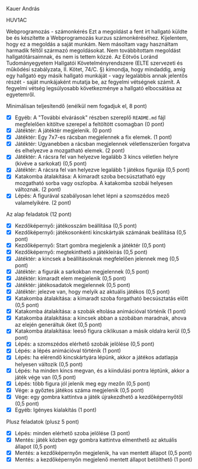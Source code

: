 Kauer András

HUV1AC

Webprogramozás - számonkérés
Ezt a megoldást a fent írt hallgató küldte be és készítette a Webprogramozás kurzus számonkéréséhez.
Kijelentem, hogy ez a megoldás a saját munkám. Nem másoltam vagy használtam harmadik féltől
származó megoldásokat. Nem továbbítottam megoldást hallgatótársaimnak, és nem is tettem közzé.
Az Eötvös Loránd Tudományegyetem Hallgatói Követelményrendszere
(ELTE szervezeti és működési szabályzata, II. Kötet, 74/C. §) kimondja, hogy mindaddig,
amíg egy hallgató egy másik hallgató munkáját - vagy legalábbis annak jelentős részét -
saját munkájaként mutatja be, az fegyelmi vétségnek számít.
A fegyelmi vétség legsúlyosabb következménye a hallgató elbocsátása az egyetemről.

Minimálisan teljesítendő (enélkül nem fogadjuk el, 8 pont)

- [x] Egyéb: A "További elvárások" részben szereplő `README.md` fájl megfelelően kitöltve szerepel a feltöltött csomagban (0 pont)
- [x] Játéktér: A játéktér megjelenik. (0 pont)
- [x] Játéktér: Egy 7x7-es rácsban megjelennek a fix elemek. (1 pont)
- [x] Játéktér: Ugyanebben a rácsban megjelennek véletlenszerűen forgatva és elhelyezve a mozgatható elemek. (2 pont)
- [x] Játéktér: A rácsra fel van helyezve legalább 3 kincs véletlen helyre (kivéve a sarkokat) (0,5 pont)
- [x] Játéktér: A rácsra fel van helyezve legalább 1 játékos figurája (0,5 pont)
- [x] Katakomba átalakítása: A kimaradt szoba becsúsztatható egy mozgatható sorba vagy oszlopba. A katakomba szobái helyesen változnak. (2 pont)
- [x] Lépés: A figurával szabályosan lehet lépni a szomszédos mező valamelyikére. (2 pont)

Az alap feladatok (12 pont)

- [x] Kezdőképernyő: játékosszám beállítása (0,5 pont)
- [x] Kezdőképernyő: játékosonkénti kincskártyák számának beállítása (0,5 pont)
- [x] Kezdőképernyő: Start gombra megjelenik a játéktér (0,5 pont)
- [x] Kezdőképernyő: megtekinthető a játékleírás (0,5 pont)
- [x] Játéktér: a kincsek a beállításoknak megfelelően jelennek meg (0,5 pont)
- [x] Játéktér: a figurák a sarkokban megjelennek (0,5 pont)
- [x] Játéktér: kimaradt elem megjelenik (0,5 pont)
- [x] Játéktér: játékosadatok megjelennek (0,5 pont)
- [x] Játéktér: jelezve van, hogy melyik az aktuális játékos (0,5 pont)
- [x] Katakomba átalakítása: a kimaradt szoba forgatható becsúsztatás előtt (0,5 pont)
- [x] Katakomba átalakítása: a szobák eltolása animációval történik (1 pont)
- [x] Katakomba átalakítása: a kincsek abban a szobában maradnak, ahova az elején generáltuk őket (0,5 pont)
- [x] Katakomba átalakítása: leeső figura ciklikusan a másik oldalra kerül (0,5 pont)
- [x] Lépés: a szomszédos elérhető szobák jelölése (0,5 pont)
- [x] Lépés: a lépés animációval történik (1 pont)
- [x] Lépés: ha elérendő kincskártyára lépünk, akkor a játékos adatlapja helyesen változik (0,5 pont)
- [x] Lépés: ha minden kincs megvan, és a kiindulási pontra léptünk, akkor a játék vége van (0,5 pont)
- [x] Lépés: több figura jól jelenik meg egy mezőn (0,5 pont)
- [x] Vége: a győztes játékos száma megjelenik (0,5 pont)
- [x] Vége: egy gombra kattintva a játék újrakezdhető a kezdőképernyőtől (0,5 pont)
- [x] Egyéb: Igényes kialakítás (1 pont)

Plusz feladatok (plusz 5 pont)

- [x] Lépés: minden elérhető szoba jelölése (3 pont)
- [x] Mentés: játék közben egy gombra kattintva elmenthető az aktuális állapot (0,5 pont)
- [x] Mentés: a kezdőképernyőn megjelenik, ha van mentett állapot (0,5 pont)
- [x] Mentés: a kezdőképernyőn megjelenő mentett állapot betölthető (1 pont)
